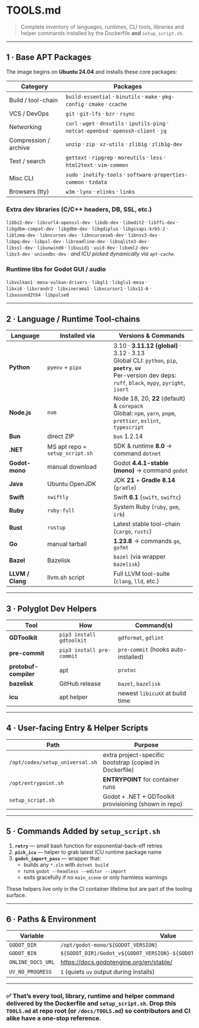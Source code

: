 # TOOLS.md
> Complete inventory of languages, runtimes, CLI tools, libraries and helper
> commands installed by the Dockerfile **and** `setup_script.sh`.

---

## 1 · Base APT Packages

The image begins on **Ubuntu 24.04** and installs these core packages:

| Category | Packages |
|----------|----------|
| Build / tool-chain | `build-essential` · `binutils` · `make` · `pkg-config` · `cmake` · `ccache` |
| VCS / DevOps | `git` · `git-lfs` · `bzr` · `rsync` |
| Networking | `curl` · `wget` · `dnsutils` · `iputils-ping` · `netcat-openbsd` · `openssh-client` · `jq` |
| Compression / archive | `unzip` · `zip` · `xz-utils` · `zlib1g` · `zlib1g-dev` |
| Text / search | `gettext` · `ripgrep` · `moreutils` · `less` · `html2text` · `vim-common` |
| Misc CLI | `sudo` · `inotify-tools` · `software-properties-common` · `tzdata` |
| Browsers (tty) | `w3m` · `lynx` · `elinks` · `links` |

### Extra dev libraries (C/C++ headers, DB, SSL, etc.)

`libbz2-dev` · `libcurl4-openssl-dev` · `libdb-dev` · `libedit2` · `libffi-dev` ·  
`libgdbm-compat-dev` · `libgdbm-dev` · `libgdiplus` · `libgssapi-krb5-2` ·  
`liblzma-dev` · `libncurses-dev` · `libncursesw5-dev` · `libnss3-dev` ·  
`libpq-dev` · `libpsl-dev` · `libreadline-dev` · `libsqlite3-dev` ·  
`libssl-dev` · `libunwind8` · `libuuid1` · `uuid-dev` · `libxml2-dev` ·  
`libz3-dev` · `unixodbc-dev` · _and ICU picked dynamically via `apt-cache`._

### Runtime libs for Godot GUI / audio

`libvulkan1` · `mesa-vulkan-drivers` · `libgl1` · `libglu1-mesa` ·  
`libxi6` · `libxrandr2` · `libxinerama1` · `libxcursor1` · `libx11-6` ·  
`libasound2t64` · `libpulse0`

---

## 2 · Language / Runtime Tool-chains

| Language | Installed via | Versions & Commands |
|----------|---------------|---------------------|
| **Python** | `pyenv` + `pipx` | 3.10 · **3.11.12 (global)** · 3.12 · 3.13<br/>Global CLI: `python`, `pip`, **`poetry`**, **`uv`**<br/>Per-version dev deps: `ruff`, `black`, `mypy`, `pyright`, `isort` |
| **Node.js** | `nvm` | Node 18, 20, **22** (default) & `corepack`<br/>Global: `npm`, `yarn`, `pnpm`, `prettier`, `eslint`, `typescript` |
| **Bun** | direct ZIP | `bun` 1.2.14 |
| **.NET** | MS apt repo + `setup_script.sh` | SDK & runtime **8.0** → command `dotnet` |
| **Godot-mono** | manual download | Godot **4.4.1-stable (mono)** → command `godot` |
| **Java** | Ubuntu OpenJDK | JDK **21** + **Gradle 8.14** (`gradle`) |
| **Swift** | `swiftly` | Swift **6.1** (`swift`, `swiftc`) |
| **Ruby** | `ruby-full` | System Ruby (`ruby`, `gem`, `irb`) |
| **Rust** | `rustup` | Latest stable tool-chain (`cargo`, `rustc`) |
| **Go** | manual tarball | **1.23.8** → commands `go`, `gofmt` |
| **Bazel** | Bazelisk | `bazel` (via wrapper `bazelisk`) |
| **LLVM / Clang** | llvm.sh script | Full LLVM tool-suite (`clang`, `lld`, etc.) |

---

## 3 · Polyglot Dev Helpers

| Tool | How | Command(s) |
|------|-----|------------|
| **GDToolkit** | `pip3 install gdtoolkit` | `gdformat`, `gdlint` |
| **pre-commit** | `pip3 install pre-commit` | `pre-commit` (hooks auto-installed) |
| **protobuf-compiler** | apt | `protoc` |
| **bazelisk** | GitHub release | `bazel`, `bazelisk` |
| **icu** | apt helper | newest `libicuXX` at build time |

---

## 4 · User-facing Entry & Helper Scripts

| Path | Purpose |
|------|---------|
| `/opt/codex/setup_universal.sh` | extra project-specific bootstrap (copied in Dockerfile) |
| `/opt/entrypoint.sh` | **ENTRYPOINT** for container runs |
| `setup_script.sh` | Godot + .NET + GDToolkit provisioning (shown in repo) |

---

## 5 · Commands Added by `setup_script.sh`

1. **`retry`** — small bash function for exponential-back-off retries  
2. **`pick_icu`** — helper to grab latest ICU runtime package name  
3. **`godot_import_pass`** — wrapper that:
   - builds any `*.sln` with `dotnet build`
   - runs `godot --headless --editor --import`
   - exits gracefully if no `main_scene` or only harmless warnings

These helpers live only in the CI container lifetime but are part of the tooling surface.

---

## 6 · Paths & Environment

| Variable | Value |
|----------|-------|
| `GODOT_DIR` | `/opt/godot-mono/${GODOT_VERSION}` |
| `GODOT_BIN` | `${GODOT_DIR}/Godot_v${GODOT_VERSION}-${GODOT_CHANNEL}_mono_linux.x86_64` |
| `ONLINE_DOCS_URL` | https://docs.godotengine.org/en/stable/ |
| `UV_NO_PROGRESS` | `1` (quiets `uv` output during installs) |

---

### ✅ That’s every tool, library, runtime and helper command delivered by the Dockerfile **and** `setup_script.sh`. Drop this `TOOLS.md` at repo root (or `/docs/TOOLS.md`) so contributors and CI alike have a one-stop reference.
